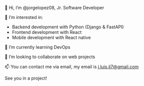👋 Hi, I’m @jorgelopez08, Jr. Software Developer

👀 I’m interested in:
- Backend development with Python (Django & FastAPI)
- Frontend development with React
- Mobile development with React native

🌱 I’m currently learning DevOps

💞️ I’m looking to collaborate on web projects

📫 You can contact me via email, my email is j.luis.jl7@gmail.com

See you in a project!

<!---
jorgelopez08/jorgelopez08 is a ✨ special ✨ repository because its `README.md` (this file) appears on your GitHub profile.
You can click the Preview link to take a look at your changes.
--->
